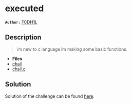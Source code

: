 # executed

**`Author:`** [F0DH1L](https://github.com/fodhil-ben)

## Description
  > im new to c language im making some basic functions. 

- **Files** 
- [chall](./challenge/chall) 
- [chall.c](./challenge/chall.c) 

## Solution

Solution of the challenge can be found [here](solution/).

